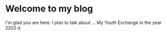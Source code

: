 # Welcome to my blog

I'm glad you are here. I plan to talk about ...
My Youth Exchange in the year 2202
d
